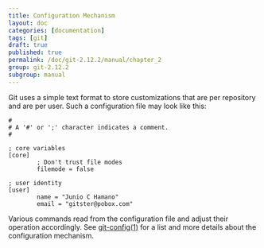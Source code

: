 ```yaml
---
title: Configuration Mechanism
layout: doc
categories: [documentation]
tags: [git]
draft: true
published: true
permalink: /doc/git-2.12.2/manual/chapter_2
group: git-2.12.2
subgroup: manual
---
```


Git uses a simple text format to store customizations that are per repository and are per user. Such a configuration file may look like this:

    #
    # A '#' or ';' character indicates a comment.
    #

    ; core variables
    [core]
            ; Don't trust file modes
            filemode = false

    ; user identity
    [user]
            name = "Junio C Hamano"
            email = "gitster@pobox.com"

Various commands read from the configuration file and adjust their operation accordingly. See [git-config(1)](https://www.kernel.org/pub/software/scm/git/docs/git-config.html) for a list and more details about the configuration mechanism.
